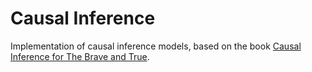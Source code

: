 # Causal Inference

Implementation of causal inference models, based on the book [Causal Inference for The Brave and True](https://matheusfacure.github.io/python-causality-handbook/landing-page.html).

